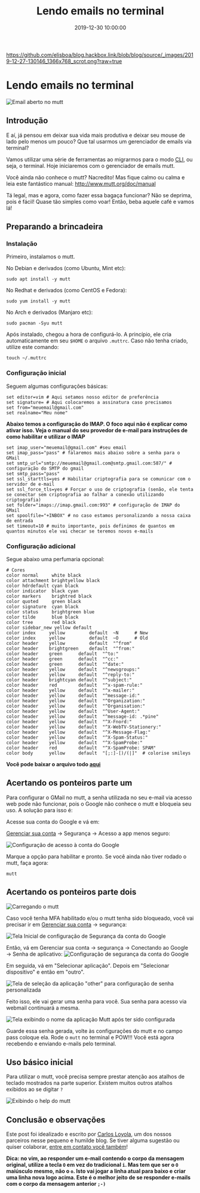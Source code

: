 ﻿---
title: Lendo emails no terminal
date: 2019-12-30 10:00:00
tags: cli, terminal, mutt, gmail, imap
---

https://github.com/elisboa/blog.hackbox.link/blob/blog/source/_images/2019-12-27-130146_1366x768_scrot.png?raw=true

# Lendo emails no terminal

![Email aberto no mutt](https://github.com/elisboa/blog.hackbox.link/blob/blog/source/_images/2019-12-27-130742_1366x768_scrot.png?raw=true)

## Introdução

E aí, já pensou em deixar sua vida mais produtiva e deixar seu mouse de lado pelo menos um pouco? Que tal usarmos um gerenciador de emails via terminal?

Vamos utilizar uma série de ferramentas ao migrarmos para o modo [CLI](https://pt.wikipedia.org/wiki/Interface_de_linha_de_comandos), ou seja, o terminal. Hoje iniciaremos com o gerenciador de emails mutt.

Você ainda não conhece o mutt? Nacredito! Mas fique calmo ou calma e leia este fantástico manual: http://www.mutt.org/doc/manual

Tá legal, mas e agora, como fazer essa bagaça funcionar? Não se deprima, pois é fácil! Quase tão simples como voar! Então, beba aquele café e vamos lá!

## Preparando a brincadeira

### Instalação

Primeiro, instalamos o mutt.

No Debian e derivados (como Ubuntu, Mint etc):

```
sudo apt install -y mutt
```

No Redhat e derivados (como CentOS e Fedora):

```
sudo yum install -y mutt
```

No Arch e derivados (Manjaro etc):

```
sudo pacman -Syu mutt
```

Após instalado, chegou a hora de configurá-lo. A princípio, ele cria automaticamente em seu `$HOME` o arquivo `.muttrc`. Caso não tenha criado, utilize este comando:

```
touch ~/.muttrc
```

### Configuração inicial

Seguem algumas configurações básicas:

```
set editor=vim # Aqui setamos nosso editor de preferência
set signature= # Aqui colocaremos a assinatura caso precisamos
set from="meuemail@gmail.com"
set realname="Meu nome"
```

**Abaixo temos a configuração do IMAP. O foco aqui não é explicar como ativar isso. Veja o manual do seu provedor de e-mail para instruções de como habilitar e utilizar o IMAP**

```
set imap_user="meuemail@gmail.com" #seu email
set imap_pass="pass" # falaremos mais abaixo sobre a senha para o GMail
set smtp_url="smtp://meuemail@gmail.com@smtp.gmail.com:587/" # configuração do SMTP do gmail
set smtp_pass="pass"
set ssl_starttls=yes # Habilitar criptografia para se comunicar com o servidor de e-mail
set ssl_force_tls=yes # Forçar o uso de criptografia (senão, ele tenta se conectar sem criptografia ao falhar a conexão utilizando criptografia)
set folder="imaps://imap.gmail.com:993" # configuração de IMAP do GMail
set spoolfile="+INBOX" # no caso estamos personalizando a nossa caixa de entrada
set timeout=10 # muito importante, pois definimos de quantos em quantos minutos ele vai checar se teremos novos e-mails
```

### Configuração adicional

Segue abaixo uma perfumaria opcional:

```
# Cores
color normal     white black
color attachment brightyellow black
color hdrdefault cyan black
color indicator  black cyan
color markers    brightred black
color quoted     green black
color signature  cyan black
color status     brightgreen blue
color tilde      blue black
color tree       red black
color sidebar_new yellow default
color index     yellow         default  ~N      # New
color index     yellow         default  ~O      # Old
color header    yellow         default  "^from"
color header    brightgreen    default  "^from:"
color header    green      default  "^to:"
color header    green      default  "^cc:"
color header    green      default  "^date:"
color header    yellow     default  "^newsgroups:"
color header    yellow     default  "^reply-to:"
color header    brightcyan default  "^subject:"
color header    red        default  "^x-spam-rule:"
color header    yellow     default  "^x-mailer:"
color header    yellow     default  "^message-id:"
color header    yellow     default  "^Organization:"
color header    yellow     default  "^Organisation:"
color header    yellow     default  "^User-Agent:"
color header    yellow     default  "^message-id: .*pine"
color header    yellow     default  "^X-Fnord:"
color header    yellow     default  "^X-WebTV-Stationery:"
color header    yellow     default  "^X-Message-Flag:"
color header    yellow     default  "^X-Spam-Status:"
color header    yellow     default  "^X-SpamProbe:"
color header    red        default  "^X-SpamProbe: SPAM"
color body      yellow     default  "[;:]-[)/(|]"  # colorise smileys
```

**Você pode baixar o arquivo todo [aqui](.muttrc)**

## Acertando os ponteiros parte um

Para configurar o GMail no mutt, a senha utilizada no seu e-mail via acesso web pode não funcionar, pois o Google não conhece o mutt e bloqueia seu uso. A solução para isso é:

Acesse sua conta do Google e vá em:

[Gerenciar sua conta](https://myaccount.google.com) → Segurança → Acesso a app menos seguro:

![Configuração de acesso à conta do Google](https://github.com/elisboa/blog.hackbox.link/blob/blog/source/_images/2019-12-27-132628_732x309_scrot.png?raw=true)

Marque a opção para habilitar e pronto. Se você ainda não tiver rodado o mutt, faça agora:

```
mutt
```

## Acertando os ponteiros parte dois

![Carregando o mutt](https://github.com/elisboa/blog.hackbox.link/blob/blog/source/_images/2019-12-27-130146_1366x768_scrot.png?raw=true)

Caso você tenha MFA habilitado e/ou o mutt tenha sido bloqueado, você vai precisar ir em [Gerenciar sua conta](https://myaccount.google.com) → segurança:

![Tela Inicial de configuração de Segurança da conta do Google](https://github.com/elisboa/blog.hackbox.link/blob/blog/source/_images/WhatsApp_Image_2019-12-27_at_13.45.07.jpg?raw=true)

Então, vá em Gerenciar sua conta → segurança → Conectando ao Google → Senha de aplicativo:
![Configuração de segurança da conta do Google](https://github.com/elisboa/blog.hackbox.link/blob/blog/source/_images/WhatsApp_Image_2019-12-27_at_13.45.24.jpg?raw=true)

Em seguida, vá em "Selecionar aplicação". Depois em "Selecionar dispositivo" e então em "outro".

![Tela de seleção da aplicação "other" para configuração de senha personalizada](https://github.com/elisboa/blog.hackbox.link/blob/blog/source/_images/WhatsApp_Image_2019-12-27_at_13.45.59.jpg?raw=true)

Feito isso, ele vai gerar uma senha para você. Sua senha para acesso via webmail continuará a mesma. 

![Tela exibindo o nome da aplicação Mutt após ter sido configurada](https://github.com/elisboa/blog.hackbox.link/blob/blog/source/_images/WhatsApp_Image_2019-12-27_at_13.47.14.jpg?raw=true)

Guarde essa senha gerada, volte às configurações do mutt e no campo pass coloque ela. Rode o `mutt` no terminal e POW!!! Você está agora recebendo e enviando e-mails pelo terminal.

## Uso básico inicial

Para utilizar o mutt, você precisa sempre prestar atenção aos atalhos de teclado mostrados na parte superior. Existem muitos outros atalhos exibidos ao se digitar `?`

![Exibindo o help do mutt](https://github.com/elisboa/blog.hackbox.link/blob/blog/source/_images/2019-12-27-132200_1366x768_scrot.png?raw=true)

## Conclusão e observações

Este post foi idealizado e escrito por [Carlos Loyola](https://github.com/cloyol1), um dos nossos parceiros nesse pequeno e humilde blog. Se tiver alguma sugestão ou quiser colaborar, [entre em contato você também](mailto:eduardo.lisboa@gmail.com)!

**Dica: no vim, ao responder um e-mail contendo o corpo da mensagem original, utilize a tecla `O` em vez do tradicional `i`. Mas tem que ser o `O` maiúsculo mesmo, não o `o`. Isto vai jogar a linha atual para baixo e criar uma linha nova logo acima. Este é o melhor jeito de se responder e-mails com o corpo da mensagem anterior `;-)`**

